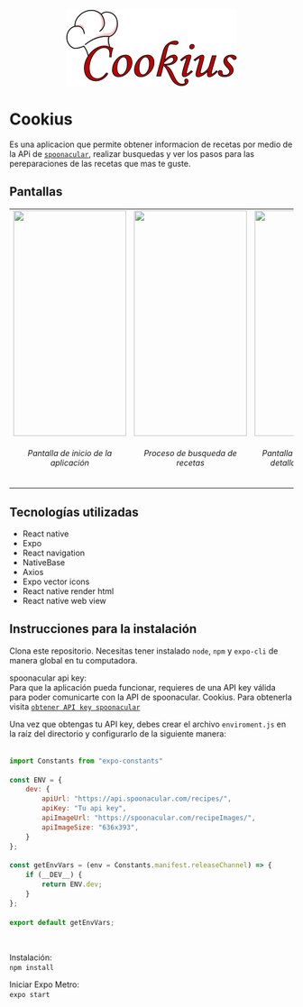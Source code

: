 <p align="center">
  <img src="assets/Logo_Cookius.png">
</p>


# Cookius
Es una aplicacion que permite obtener informacion de recetas por medio de la APi de [`spoonacular`](https://spoonacular.com/food-api), realizar busquedas y ver los pasos
para las pereparaciones de las recetas que mas te guste.

## Pantallas

<div style="flex-direction: row" align="center">
  <table>
    <tr>
      <td align="center">
      <img src="https://cdn.discordapp.com/attachments/427197735247020073/780638990272692254/Screenshot_20201123_204953_host.exp.exponent.jpg" height=400 width=200>
      <h6>Pantalla de inicio de la aplicación</h6>
      </td>
      <td align="center">
        <img src="https://cdn.discordapp.com/attachments/427197735247020073/780638988854624286/Buscando.gif" height=400 width=200>
        <h6>Proceso de busqueda de recetas</h6>
      </td>
      <td align="center">
        <img src="https://cdn.discordapp.com/attachments/427197735247020073/780638989237223484/Screenshot_20201123_205110_host.exp.exponent.jpg" height=400 width=200>
        <h6>Pantalla de la información detallada de la receta</h6>
      </td>
    </tr>
  </table>
</div>

## Tecnologías utilizadas
- React native
- Expo
- React navigation
- NativeBase
- Axios
- Expo vector icons
- React native render html
- React native web view

## Instrucciones para la instalación

Clona este repositorio. Necesitas tener instalado <code>node</code>, <code>npm</code> y <code>expo-cli</code> de manera global en tu computadora.

spoonacular api key: <br>
Para que la aplicación pueda funcionar, requieres de una API key válida para poder comunicarte con la API de spoonacular. Cookius.
Para obtenerla visita [`obtener API key spoonacular`](https://spoonacular.com/food-api/console#Dashboard)

Una vez que obtengas tu API key, debes crear el archivo <code>enviroment.js</code> en la raíz del directorio y configurarlo de la siguiente manera:
<br>
<br>

```js
import Constants from "expo-constants"

const ENV = {
    dev: {
        apiUrl: "https://api.spoonacular.com/recipes/",
        apiKey: "Tu api key",
        apiImageUrl: "https://spoonacular.com/recipeImages/",
        apiImageSize: "636x393",
    }
};

const getEnvVars = (env = Constants.manifest.releaseChannel) => {
    if (__DEV__) {
        return ENV.dev;
    }
};

export default getEnvVars;
```
<br>

Instalación:<br>
<code>npm install</code>

Iniciar Expo Metro:<br>
<code>expo start</code>

